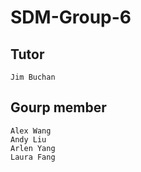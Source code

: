 # SDM-Group-6


## Tutor
    Jim Buchan

## Gourp member
    Alex Wang
    Andy Liu
    Arlen Yang
    Laura Fang
    
    
    
